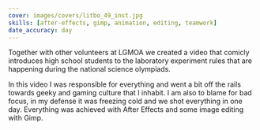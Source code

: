 ```yaml
---
cover: images/covers/litbo_49_inst.jpg
skills: [after-effects, gimp, animation, editing, teamwork]
date_accuracy: day
---
```


Together with other volunteers at LGMOA we created a video that comicly introduces high school students to the laboratory experiment rules that are happening during the national science olympiads.

In this video I was responsible for everything and went a bit off the rails towards geeky and gaming culture that I inhabit. I am also to blame for bad focus, in my defense it was freezing cold and we shot everything in one day. Everything was achieved with After Effects and some image editing with Gimp.
